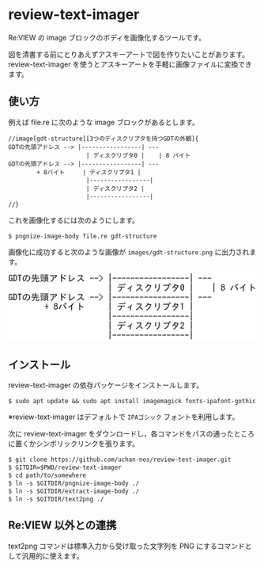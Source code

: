 # review-text-imager

Re:VIEW の image ブロックのボディを画像化するツールです。

図を清書する前にとりあえずアスキーアートで図を作りたいことがあります。
review-text-imager を使うとアスキーアートを手軽に画像ファイルに変換できます。

## 使い方

例えば file.re に次のような image ブロックがあるとします。

    //image[gdt-structure][3つのディスクリプタを持つGDTの外観]{
    GDTの先頭アドレス --> |-----------------| ---
                          | ディスクリプタ0 |    | 8 バイト
    GDTの先頭アドレス --> |-----------------| ---
            + 8バイト     | ディスクリプタ1 |
                          |-----------------|
                          | ディスクリプタ2 |
                          |-----------------|
    //}

これを画像化するには次のようにします。

    $ pngnize-image-body file.re gdt-structure

画像化に成功すると次のような画像が `images/gdt-structure.png` に出力されます。

![converted image](gdt-structure.png)

## インストール

review-text-imager の依存パッケージをインストールします。

    $ sudo apt update && sudo apt install imagemagick fonts-ipafont-gothic

※review-text-imager はデフォルトで `IPAゴシック` フォントを利用します。

次に review-text-imager をダウンロードし，各コマンドをパスの通ったところに置くかシンボリックリンクを張ります。

    $ git clone https://github.com/uchan-nos/review-text-imager.git
    $ GITDIR=$PWD/review-text-imager
    $ cd path/to/somewhere
    $ ln -s $GITDIR/pngnize-image-body ./
    $ ln -s $GITDIR/extract-image-body ./
    $ ln -s $GITDIR/text2png ./

## Re:VIEW 以外との連携

text2png コマンドは標準入力から受け取った文字列を PNG にするコマンドとして汎用的に使えます。
